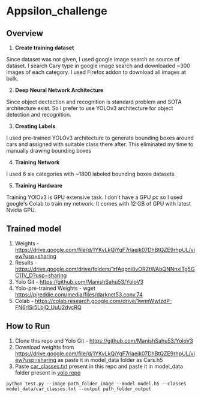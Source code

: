 # Appsilon_challenge
## Overview
1. **Create training dataset**

Since dataset was not given, I used google image search as source of dataset. I search Cary type in google image search and downloaded ~300 images of each category. I used Firefox addon to download all images at bulk.

2. **Deep Neural Network Architecture**

Since object dectection and recognition is standard problem and SOTA architecture exist. So I prefer to use YOLOv3 architecture for object detection and recognition.

3. **Creating Labels**

I used pre-trained YOLOv3 architecture to generate bounding boxes around cars and assigned with suitable class there after. This eliminated my time to manually drawing bounding boxes

4. **Training Network**

I used 6 six categories with ~1800 labeled bounding boxes datasets.

5. **Training Hardware**

Training YOlOv3 is GPU extensive task. I don't have a GPU pc so I used google's Colab to train my network. It comes with 12 GB of GPU with latest Nvidia GPU.


## Trained model
1. Weights - https://drive.google.com/file/d/1YKvLkQjYgF7rlaejk07DhBtQZE9rhpUL/view?usp=sharing
2. Results - https://drive.google.com/drive/folders/1rfAqpni8vORZtWAbQNNnxlTg5GC11V_D?usp=sharing
3. Yolo Git - https://github.com/ManishSahu53/YoloV3
4. Yolo-pre-trained Weights - wget https://pjreddie.com/media/files/darknet53.conv.74
5. Colab - https://colab.research.google.com/drive/1wnnWwtzdP-FN6rlSr5LbjQ_UuU2dvcRQ

## How to Run
1. Clone this repo and Yolo Git - https://github.com/ManishSahu53/YoloV3
2. Download weights from https://drive.google.com/file/d/1YKvLkQjYgF7rlaejk07DhBtQZE9rhpUL/view?usp=sharing as paste it in model_data folder as Cars.h5
3. Paste [car_classes.txt](https://github.com/ManishSahu53/Appsilon_challenge/blob/master/car_classes.txt) present in this repo and paste it in model_data folder present in [yolo repo](https://github.com/ManishSahu53/YoloV3)

```
python test.py --image path_folder_image --model model.h5 --classes model_data/car_classes.txt --output path_folder_output
```
